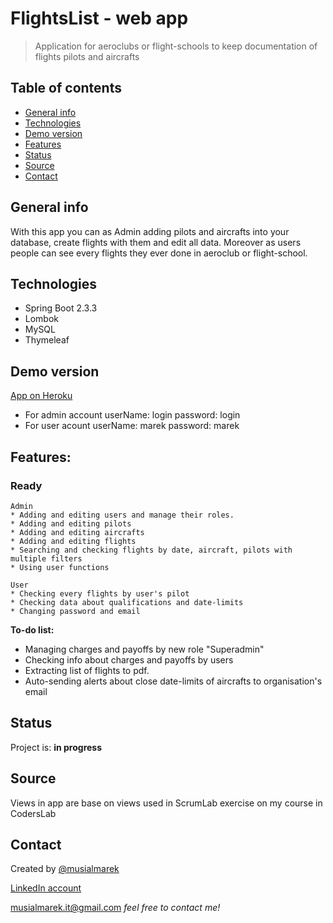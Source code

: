 # FlightsList  - web app
> Application for aeroclubs or flight-schools to keep documentation of flights pilots and aircrafts

## Table of contents
* [General info](#general-info)
* [Technologies](#technologies)
* [Demo version](#demo-version)
* [Features](#features)
* [Status](#status)
* [Source](#source)
* [Contact](#contact)

## General info
With this app you can as Admin adding pilots and aircrafts into your database, create flights with them and edit all data. Moreover as users people can see every flights they ever done in aeroclub or flight-school.


## Technologies
* Spring Boot 2.3.3
* Lombok
* MySQL
* Thymeleaf

## Demo version
[App on Heroku](https://air-chrono.herokuapp.com/login)
* For admin account userName: login password: login
* For user acount userName: marek password: marek


## Features:

### Ready

    Admin
    * Adding and editing users and manage their roles.
    * Adding and editing pilots
    * Adding and editing aircrafts
    * Adding and editing flights
    * Searching and checking flights by date, aircraft, pilots with multiple filters
    * Using user functions
    
    User
    * Checking every flights by user's pilot
    * Checking data about qualifications and date-limits 
    * Changing password and email
     

**To-do list:**
* Managing charges and payoffs by new role "Superadmin"
* Checking info about charges and payoffs by users
* Extracting list of flights to pdf.
* Auto-sending alerts about close date-limits of aircrafts to organisation's email

## Status
Project is: __in progress__

## Source
Views in app are base on views used in ScrumLab exercise on my course in CodersLab

## Contact
Created by [@musialmarek](https://github.com/musialmarek)
 
 [LinkedIn account](https://www.linkedin.com/in/marek-musial)
 
 [musialmarek.it@gmail.com](mmusialmarek.it@gmail.com) _feel free to contact me!_
